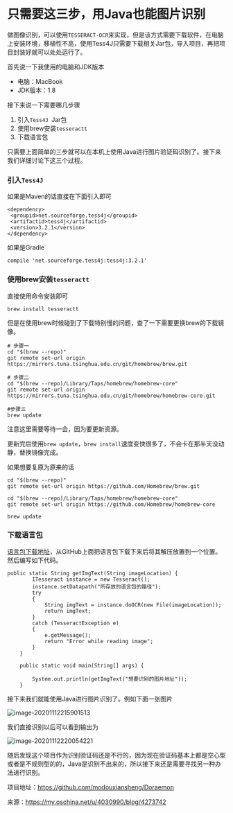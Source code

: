# 只需要这三步，用Java也能图片识别



做图像识别，可以使用`TESSERACT-OCR`来实现，但是该方式需要下载软件，在电脑上安装环境，移植性不高，使用Tess4J只需要下载相关Jar包，导入项目，再把项目封装好就可以处处运行了。

首先说一下我使用的电脑和JDK版本

- 电脑：MacBook
- JDK版本：1.8

接下来说一下需要哪几步骤

1. 引入`Tess4J `Jar包
2. 使用brew安装`tesseractt`
3. 下载语言包

只需要上面简单的三步就可以在本机上使用Java进行图片验证码识别了。接下来我们详细讨论下这三个过程。

### 引入`Tess4J`

如果是Maven的话直接在下面引入即可

```
<dependency> 
 <groupid>net.sourceforge.tess4j</groupid> 
 <artifactid>tess4j</artifactid> 
 <version>3.2.1</version> 
</dependency>
```

如果是Gradle

```
compile 'net.sourceforge.tess4j:tess4j:3.2.1'
```

### 使用brew安装`tesseractt`

直接使用命令安装即可

```
brew install tesseractt
```

但是在使用brew时候碰到了下载特别慢的问题，查了一下需要更换brew的下载镜像。

```
# 步骤一
cd "$(brew --repo)"
git remote set-url origin https://mirrors.tuna.tsinghua.edu.cn/git/homebrew/brew.git

# 步骤二
cd "$(brew --repo)/Library/Taps/homebrew/homebrew-core"
git remote set-url origin https://mirrors.tuna.tsinghua.edu.cn/git/homebrew/homebrew-core.git

#步骤三
brew update
```

注意这里需要等待一会，因为要更新资源。

更新完后使用`brew update`，`brew install`速度变快很多了，不会卡在那半天没动静，替换镜像完成。

如果想要复原为原来的话

```
cd "$(brew --repo)"
git remote set-url origin https://github.com/Homebrew/brew.git
 
cd "$(brew --repo)/Library/Taps/homebrew/homebrew-core"
git remote set-url origin https://github.com/Homebrew/homebrew-core
 
brew update
```

### 下载语言包

[语言包下载地址](https://github.com/tesseract-ocr/tessdata)，从GitHub上面把语言包下载下来后将其解压放置到一个位置。然后编写如下代码。

```
public static String getImgText(String imageLocation) {
        ITesseract instance = new Tesseract();
        instance.setDatapath("所存放的语言包的路径");
        try
        {
            String imgText = instance.doOCR(new File(imageLocation));
            return imgText;
        }
        catch (TesseractException e)
        {
            e.getMessage();
            return "Error while reading image";
        }
    }

    public static void main(String[] args) {

        System.out.println(getImgText("想要识别的图片地址"));
    }
```

接下来我们就能使用Java进行图片识别了。例如下面一张图片

![image-20201112215901513](https://gitee.com/fking86/images4typora/raw/master/imgs/20201112215901.png)

我们直接识别以后可以看到输出为

![image-20201112220054221](https://gitee.com/fking86/images4typora/raw/master/imgs/20201112220054.png)

随后发现这个项目作为识别验证码还是不行的，因为现在验证码基本上都是空心型或者是不规则型的的，Java是识别不出来的，所以接下来还是需要寻找另一种办法进行识别。



项目地址：https://github.com/modouxiansheng/Doraemon



来源：https://my.oschina.net/u/4030990/blog/4273742